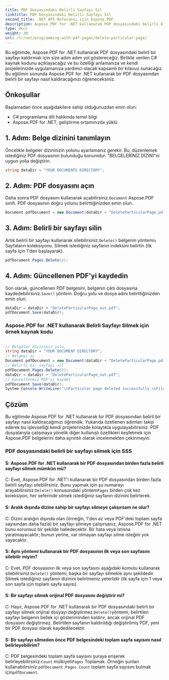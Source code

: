 ```yaml
---
title: PDF Dosyasındaki Belirli Sayfayı Sil
linktitle: PDF Dosyasındaki Belirli Sayfayı Sil
second_title: .NET API Referansı için Aspose.PDF
description: Aspose.PDF for .NET kullanarak PDF dosyasındaki belirli bir sayfayı silmek için adım adım kılavuz. Takip edilmesi ve uygulanması kolaydır.
type: docs
weight: 30
url: /tr/net/programming-with-pdf-pages/delete-particular-page/
---
```

Bu eğitimde, Aspose.PDF for .NET kullanarak PDF dosyasındaki belirli bir sayfayı kaldırmak için size adım adım yol göstereceğiz. Birlikte verilen C# kaynak kodunu açıklayacağız ve bu özelliği anlamanıza ve kendi projelerinizde uygulamanıza yardımcı olacak kapsamlı bir kılavuz sunacağız. Bu eğitimin sonunda Aspose.PDF for .NET kullanarak bir PDF dosyasından belirli bir sayfayı nasıl kaldıracağınızı öğreneceksiniz.

## Önkoşullar
Başlamadan önce aşağıdakilere sahip olduğunuzdan emin olun:

- C# programlama dili hakkında temel bilgi
- Aspose.PDF for .NET, geliştirme ortamınızda yüklü

## 1. Adım: Belge dizinini tanımlayın
Öncelikle belgeler dizininizin yolunu ayarlamanız gerekir. Bu, düzenlemek istediğiniz PDF dosyasının bulunduğu konumdur. "BELGELERİNİZ DİZİNİ"ni uygun yolla değiştirin.

```csharp
string dataDir = "YOUR DOCUMENTS DIRECTORY";
```

## 2. Adım: PDF dosyasını açın
 Daha sonra PDF dosyasını kullanarak açabilirsiniz.`Document` Aspose.PDF sınıfı. PDF dosyasının doğru yolunu belirttiğinizden emin olun.

```csharp
Document pdfDocument = new Document(dataDir + "DeleteParticularPage.pdf");
```

## 3. Adım: Belirli bir sayfayı silin
 Artık belirli bir sayfayı kullanarak silebilirsiniz.`Delete()` belgenin yöntemi`s `Sayfaların koleksiyonu. Silmek istediğiniz sayfanın indeksini belirtin (ilk sayfa için 1'den başlayarak).

```csharp
pdfDocument.Pages.Delete(2);
```

## 4. Adım: Güncellenen PDF'yi kaydedin
 Son olarak, güncellenen PDF belgesini, belgenin çıktı dosyasına kaydedebilirsiniz.`Save()` yöntem. Doğru yolu ve dosya adını belirttiğinizden emin olun.

```csharp
dataDir = dataDir + "DeleteParticularPage_out.pdf";
pdfDocument.Save(dataDir);
```

### Aspose.PDF for .NET kullanarak Belirli Sayfayı Silmek için örnek kaynak kodu 

```csharp

// Belgeler dizininin yolu.
string dataDir = "YOUR DOCUMENT DIRECTORY";
// Belgeyi aç
Document pdfDocument = new Document(dataDir + "DeleteParticularPage.pdf");
// Belirli bir sayfayı sil
pdfDocument.Pages.Delete(2);
dataDir = dataDir + "DeleteParticularPage_out.pdf";
// Güncellenmiş PDF'yi kaydet
pdfDocument.Save(dataDir);
System.Console.WriteLine("\nParticular page deleted successfully.\nFile saved at " + dataDir);

```

## Çözüm
Bu eğitimde Aspose.PDF for .NET kullanarak bir PDF dosyasından belirli bir sayfayı nasıl kaldıracağımızı öğrendik. Yukarıda özetlenen adımları takip ederek bu işlevselliği kendi projelerinizde kolaylıkla uygulayabilirsiniz. PDF dosyalarıyla çalışmaya yönelik diğer kullanışlı özellikleri keşfetmek için Aspose.PDF belgelerini daha ayrıntılı olarak incelemekten çekinmeyin.

### PDF dosyasındaki belirli bir sayfayı silmek için SSS

#### S: Aspose.PDF for .NET kullanarak bir PDF dosyasından birden fazla belirli sayfayı silmek mümkün mü?

 C: Evet, Aspose.PDF for .NET'i kullanarak bir PDF dosyasından birden fazla belirli sayfayı silebilirsiniz. Bunu yapmak için şu numarayı arayabilirsiniz:`Delete()` konusundaki yöntem`Pages` birden çok kez koleksiyon, her seferinde silmek istediğiniz sayfanın dizinini belirterek.

#### S: Aralık dışında dizine sahip bir sayfayı silmeye çalışırsam ne olur?

C: Dizini aralığın dışında olan (örneğin, 1'den az veya PDF'deki toplam sayfa sayısından daha fazla) bir sayfayı silmeye çalışırsanız, Aspose.PDF for .NET bunu sorunsuz bir şekilde halledecektir. Bir hata veya istisna yaratmayacaktır; bunun yerine, var olmayan sayfayı silme isteğini yok sayacaktır.

#### S: Aynı yöntemi kullanarak bir PDF dosyasının ilk veya son sayfasını silebilir miyim?

 C: Evet, PDF dosyasının ilk veya son sayfasını aşağıdaki komutu kullanarak silebilirsiniz:`Delete()` yöntemi, başka bir sayfayı silmekle aynı şekildedir. Silmek istediğiniz sayfanın dizinini belirtmeniz yeterlidir (ilk sayfa için 1 veya son sayfa için toplam sayfa sayısı).

#### S: Bir sayfayı silmek orijinal PDF dosyasını değiştirir mi?

 C: Hayır, Aspose.PDF for .NET kullanarak bir PDF dosyasındaki belirli bir sayfayı silmek orijinal dosyayı değiştirmez.`Delete()`yöntemi, belirtilen sayfayı belgenin bellek içi gösteriminden kaldırır, ancak orijinal PDF dosyasını değiştirmez. Belirtilen sayfanın kaldırıldığı değiştirilmiş PDF, yeni bir PDF dosyası olarak kaydedilecektir.

#### S: Bir sayfayı silmeden önce PDF belgesindeki toplam sayfa sayısını nasıl belirleyebilirim?

 C: PDF belgesindeki toplam sayfa sayısını şuraya erişerek belirleyebilirsiniz:`Count` mülkiyeti`Pages` Toplamak. Örneğin şunları kullanabilirsiniz:`pdfDocument.Pages.Count` toplam sayfa sayısını bulmak için`pdfDocument`.